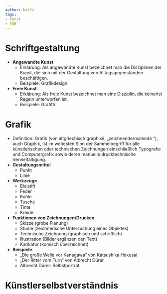 ```yaml
---
author: karlz
tags:
- Kunst
- FGB
---
```


# Schriftgestaltung

- **Angewandte Kunst**
	- Erklärung: Als angewandte Kunst bezeichnet man die Disziplinen der Kunst, die sich mit der Gestaltung von Alltagsgegenständen beschäftigen.
	- Beispiele: Grafikdesign
- **Freie Kunst**
	- Erklärung: Als freie Kunst bezeichnet man eine Disziplin, die keinerlei Regeln unterworfen ist.
	- Beispiele: Grafitti

# Grafik

- Definition: Grafik (von altgriechisch graphiké, „zeichnende/malende “), auch Graphik, ist im weitesten Sinn der Sammelbegriff für alle künstlerischen oder technischen Zeichnungen einschließlich Typografie und Computergrafik sowie deren manuelle drucktechnische Vervielfältigung. 
- **Gestaltungsmittel**
	- Punkt
	- Linie
- **Werkzeuge**
	- Bleistift
	- Feder
	- Kohle
	- Tusche
	- Tinte
	- Kreide
- **Funktionen von Zeichnungen/Drucken**
	- Skizze (grobe Planung)
	- Studie (zeichnerische Untersuchung eines Objektes)
	- Technische Zeichnung (graphisch und schriftlich)
	- Illustration (Bilder ergänzen den Text)
	- Karikatur (komisch überzeichnet)
- **Beispiele**
	- „Die große Welle vor Kanagawa“ von Katsushika Hokusai
	- „Der Ritter vom Turn“ von Albrecht Dürer
	- Albrecht Dürer: Selbstporträt

# Künstlerselbstverständnis
